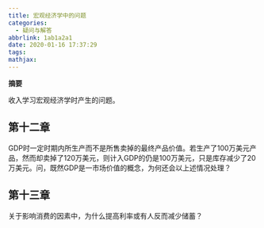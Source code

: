 ```yaml
---
title: 宏观经济学中的问题
categories:
  - 疑问与解答
abbrlink: 1ab1a2a1
date: 2020-01-16 17:37:29
tags:
mathjax:
---
```

**摘要**

收入学习宏观经济学时产生的问题。

<!--more-->

## 第十二章

GDP时一定时期内所生产而不是所售卖掉的最终产品价值。若生产了100万美元产品，然而却卖掉了120万美元，则计入GDP的仍是100万美元，只是库存减少了20万美元。问，既然GDP是一市场价值的概念，为何还会以上述情况处理？

## 第十三章

关于影响消费的因素中，为什么提高利率或有人反而减少储蓄？